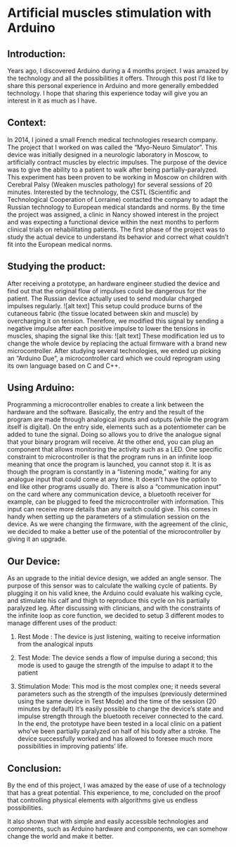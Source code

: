 # Artificial muscles stimulation with Arduino

## Introduction:

Years ago, I discovered Arduino during a 4 months project. I was amazed by the
technology and all the possibilities it offers. Through this post I’d like to share this personal
experience in Arduino and more generally embedded technology. I hope that sharing this
experience today will give you an interest in it as much as I have.

## Context:

In 2014, I joined a small French medical technologies research company. The project
that I worked on was called the “Myo-Neuro Simulator”. This device was initially designed in
a neurologic laboratory in Moscow, to artificially contract muscles by electric impulses.
The purpose of the device was to give the ability to a patient to walk after being
partially-paralyzed. This experiment has been proven to be working in Moscow on children
with Cerebral Palsy (Weaken muscles pathology) for several sessions of 20 minutes.
Interested by the technology, the CSTL (Scientific and Technological Cooperation of
Lorraine) contacted the company to adapt the Russian technology to European medical
standards and norms.
By the time the project was assigned, a clinic in Nancy showed interest in the project and
was expecting a functional device within the next months to perform clinical trials on
rehabilitating patients.
The first phase of the project was to study the actual device to understand its behavior and
correct what couldn’t fit into the European medical norms.


## Studying the product:

After receiving a prototype, an hardware engineer studied the device and find out that
the original flow of impulses could be dangerous for the patient. The Russian device actually
used to send modular charged impulses regularly.
![alt text]
This setup could produce burns of the cutaneous fabric (the tissue located between
skin and muscle) by overcharging it on tension. Therefore, we modified this signal by
sending a negative impulse after each positive impulse to lower the tensions in muscles,
shaping the signal like this:
![alt text]
These modification led us to change the whole device by replacing the actual
firmware with a brand new microcontroller.
After studying several technologies, we ended up picking an “Arduino Due”, a
microcontroller card which we could reprogram using its own language based on C and C++.


## Using Arduino:

Programming a microcontroller enables to create a link between the hardware and
the software. Basically, the entry and the result of the program are made through analogical
inputs and outputs (while the program itself is digital).
On the entry side, elements such as a potentiometer can be added to tune the signal.
Doing so allows you to drive the analogue signal that your binary program will receive. At the
other end, you can plug an component that allows monitoring the activity such as a LED.
One specific constraint to microcontroller is that the program runs in an infinite loop
meaning that once the program is launched, you cannot stop it. It is as though the program
is constantly in a “listening mode,” waiting for any analogue input that could come at any
time. It doesn’t have the option to end like other programs usually do.
There is also a “communication input” on the card where any communication device,
a bluetooth receiver for example, can be plugged to feed the microcontroller with
information. This input can receive more details than any switch could give. This comes in
handy when setting up the parameters of a stimulation session on the device.
As we were changing the firmware, with the agreement of the clinic, we decided to
make a better use of the potential of the microcontroller by giving it an upgrade.

## Our Device:

As an upgrade to the initial device design, we added an angle sensor. The purpose
of this sensor was to calculate the walking cycle of patients. By plugging it on his valid knee,
the Arduino could evaluate his walking cycle, and stimulate his calf and thigh to reproduce
this cycle on his partially paralyzed leg.
After discussing with clinicians, and with the constraints of the infinite loop as core
function, we decided to setup 3 different modes to manage different uses of the product:

1. Rest Mode : The device is just listening, waiting to receive information from the
    analogical inputs


2. Test Mode: The device sends a flow of impulse during a second; this mode is used to
    gauge the strength of the impulse to adapt it to the patient
3. Stimulation Mode: This mod is the most complex one; it needs several parameters
    such as the strength of the impulses (previously determined using the same device in
    Test Mode) and the time of the session (20 minutes by default)
    It’s easily possible to change the device’s state and impulse strength through the
bluetooth receiver connected to the card.
In the end, the prototype have been tested in a local clinic on a patient who’ve been partially
paralyzed on half of his body after a stroke. The device successfully worked and has allowed
to foresee much more possibilities in improving patients’ life.

## Conclusion:

By the end of this project, I was amazed by the ease of use of a technology that has
a great potential. This experience, to me, concluded on the proof that controlling physical
elements with algorithms give us endless possibilities.


It also shown that with simple and easily accessible technologies and components,
such as Arduino hardware and components, we can somehow change the world and make it
better.